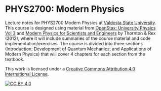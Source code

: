 # PHYS2700: Modern Physics 
Lecture notes for PHYS2700 Modern Physics at [Valdosta State University](https://www.valdosta.edu/phy/).  This course is designed using material from [OpenStax: University Physics Vol 3](https://openstax.org/books/university-physics-volume-3/pages/preface) and [Modern Physics for Scientists and Engineers](https://www.google.com/books/edition/Modern_Physics_for_Scientists_and_Engine/pWAKAAAAQBAJ?hl=en) by Thornton & Rex (2012), where it will include summaries of the course material and code implementation/exercises.  The course is divided into three sections (Introduction; Development of Quantum Mechanics; and Applications of Modern Physics) that will cover 4 chapters for each section from the textbook. 


This work is licensed under a
[Creative Commons Attribution 4.0 International License][cc-by].

[![CC BY 4.0][cc-by-image]][cc-by]

[cc-by]: http://creativecommons.org/licenses/by/4.0/
[cc-by-image]: https://i.creativecommons.org/l/by/4.0/88x31.png
[cc-by-shield]: https://img.shields.io/badge/License-CC%20BY%204.0-lightgrey.svg